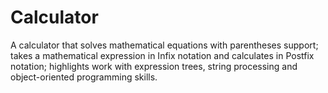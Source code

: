 # Calculator	
A calculator that solves mathematical equations with parentheses support; takes a mathematical expression in Infix notation and calculates in Postfix notation; highlights work with expression trees, string processing and object-oriented programming skills.

